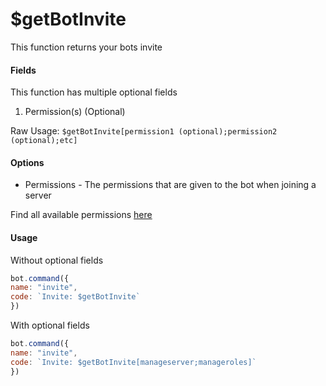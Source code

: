 # $getBotInvite

This function returns your bots invite

#### Fields

This function has multiple optional fields

1. Permission\(s\) \(Optional\)

Raw Usage: `$getBotInvite[permission1 (optional);permission2 (optional);etc]`

#### Options

* Permissions - The permissions that are given to the bot when joining a server

Find all available permissions [here](guide/begin/permissions.md)

#### Usage

Without optional fields

```javascript
bot.command({
name: "invite",
code: `Invite: $getBotInvite`
})
```

With optional fields

```javascript
bot.command({
name: "invite",
code: `Invite: $getBotInvite[manageserver;manageroles]`
})
```

